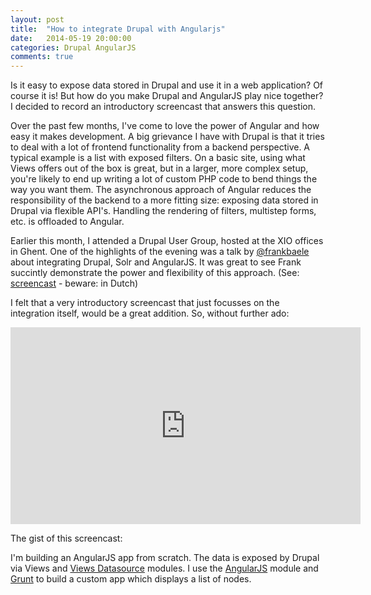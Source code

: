```yaml
---
layout: post
title:  "How to integrate Drupal with Angularjs"
date:   2014-05-19 20:00:00
categories: Drupal AngularJS
comments: true
---
```

Is it easy to expose data stored in Drupal and use it in a web application? Of course it is! But how do you make Drupal and AngularJS play nice together? I decided to record an introductory screencast that answers this question.

Over the past few months, I've come to love the power of Angular and how easy it makes development. A big grievance I have with Drupal is that it tries to deal with a lot of frontend functionality from a backend perspective. A typical example is a list with exposed filters. On a basic site, using what Views offers out of the box is great, but in a larger, more complex setup, you're likely to end up writing a lot of custom PHP code to bend things the way you want them. The asynchronous approach of Angular reduces the responsibility of the backend to a more fitting size: exposing data stored in Drupal via flexible API's. Handling the rendering of filters, multistep forms, etc. is offloaded to Angular.

Earlier this month, I attended a Drupal User Group, hosted at the XIO offices in Ghent. One of the highlights of the evening was a talk by [@frankbaele](http://www.twitter.com/frankbaele) about integrating Drupal, Solr and AngularJS. It was great to see Frank succintly demonstrate the power and flexibility of this approach. (See: [screencast](https://www.youtube.com/watch?v=sRva9hleFXY) - beware: in Dutch)

I felt that a very introductory screencast that just focusses on the integration itself, would be a great addition. So, without further ado:

<iframe width="560" height="315" src="https://www.youtube.com/watch?v=p3zSQieBIe8" frameborder="0" allowfullscreen></iframe>


The gist of this screencast:

I'm building an AngularJS app from scratch. The data is exposed by Drupal via Views and [Views Datasource](https://drupal.org/project/views_datasource) modules. I use the [AngularJS](https://drupal.org/project/angularjs) module and [Grunt](http://gruntjs.com) to build a custom app which displays a list of nodes.
